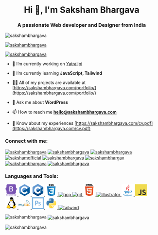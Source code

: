 <h1 align="center">Hi 👋, I'm Saksham Bhargava</h1>
<h3 align="center">A passionate Web developer and Designer from India</h3>

<p align="left"> <img src="https://komarev.com/ghpvc/?username=sakshambhargava&label=Profile%20views&color=0e75b6&style=flat" alt="sakshambhargava" /> </p>

<p align="left"> <a href="https://github.com/ryo-ma/github-profile-trophy"><img src="https://github-profile-trophy.vercel.app/?username=sakshambhargava" alt="sakshambhargava" /></a> </p>

<p align="left"> <a href="https://twitter.com/sakshambhargava" target="blank"><img src="https://img.shields.io/twitter/follow/sakshambhargava?logo=twitter&style=for-the-badge" alt="sakshambhargava" /></a> </p>

- 🔭 I’m currently working on [Yatralipi](https://yatralipi.com/)

- 🌱 I’m currently learning **JavaScript, Tailwind**

- 👨‍💻 All of my projects are available at [https://sakshambhargava.com/portfolio/](https://sakshambhargava.com/portfolio/)

- 💬 Ask me about **WordPress**

- 📫 How to reach me **hello@sakshambhargava.com**

- 📄 Know about my experiences [https://sakshambhargava.com/cv.pdf](https://sakshambhargava.com/cv.pdf)

<h3 align="left">Connect with me:</h3>
<p align="left">
<a href="https://dev.to/sakshambhargava" target="blank"><img align="center" src="https://raw.githubusercontent.com/rahuldkjain/github-profile-readme-generator/master/src/images/icons/Social/devto.svg" alt="sakshambhargava" height="30" width="40" /></a>
<a href="https://twitter.com/sakshambhargava" target="blank"><img align="center" src="https://raw.githubusercontent.com/rahuldkjain/github-profile-readme-generator/master/src/images/icons/Social/twitter.svg" alt="sakshambhargava" height="30" width="40" /></a>
<a href="https://linkedin.com/in/sakshambhargava" target="blank"><img align="center" src="https://raw.githubusercontent.com/rahuldkjain/github-profile-readme-generator/master/src/images/icons/Social/linked-in-alt.svg" alt="sakshambhargava" height="30" width="40" /></a>
<a href="https://fb.com/sakshamofficial" target="blank"><img align="center" src="https://raw.githubusercontent.com/rahuldkjain/github-profile-readme-generator/master/src/images/icons/Social/facebook.svg" alt="sakshamofficial" height="30" width="40" /></a>
<a href="https://instagram.com/sakshambhargava" target="blank"><img align="center" src="https://raw.githubusercontent.com/rahuldkjain/github-profile-readme-generator/master/src/images/icons/Social/instagram.svg" alt="sakshambhargava" height="30" width="40" /></a>
<a href="https://www.codechef.com/users/sakshambhargav" target="blank"><img align="center" src="https://cdn.jsdelivr.net/npm/simple-icons@3.1.0/icons/codechef.svg" alt="sakshambhargav" height="30" width="40" /></a>
<a href="https://www.hackerrank.com/sakshambhargava" target="blank"><img align="center" src="https://raw.githubusercontent.com/rahuldkjain/github-profile-readme-generator/master/src/images/icons/Social/hackerrank.svg" alt="sakshambhargava" height="30" width="40" /></a>
<a href="https://www.leetcode.com/sakshambhargava" target="blank"><img align="center" src="https://raw.githubusercontent.com/rahuldkjain/github-profile-readme-generator/master/src/images/icons/Social/leet-code.svg" alt="sakshambhargava" height="30" width="40" /></a>
</p>

<h3 align="left">Languages and Tools:</h3>
<p align="left"> <a href="https://getbootstrap.com" target="_blank" rel="noreferrer"> <img src="https://raw.githubusercontent.com/devicons/devicon/master/icons/bootstrap/bootstrap-plain-wordmark.svg" alt="bootstrap" width="40" height="40"/> </a> <a href="https://www.cprogramming.com/" target="_blank" rel="noreferrer"> <img src="https://raw.githubusercontent.com/devicons/devicon/master/icons/c/c-original.svg" alt="c" width="40" height="40"/> </a> <a href="https://www.w3schools.com/cpp/" target="_blank" rel="noreferrer"> <img src="https://raw.githubusercontent.com/devicons/devicon/master/icons/cplusplus/cplusplus-original.svg" alt="cplusplus" width="40" height="40"/> </a> <a href="https://www.w3schools.com/css/" target="_blank" rel="noreferrer"> <img src="https://raw.githubusercontent.com/devicons/devicon/master/icons/css3/css3-original-wordmark.svg" alt="css3" width="40" height="40"/> </a> <a href="https://cloud.google.com" target="_blank" rel="noreferrer"> <img src="https://www.vectorlogo.zone/logos/google_cloud/google_cloud-icon.svg" alt="gcp" width="40" height="40"/> </a> <a href="https://git-scm.com/" target="_blank" rel="noreferrer"> <img src="https://www.vectorlogo.zone/logos/git-scm/git-scm-icon.svg" alt="git" width="40" height="40"/> </a> <a href="https://www.w3.org/html/" target="_blank" rel="noreferrer"> <img src="https://raw.githubusercontent.com/devicons/devicon/master/icons/html5/html5-original-wordmark.svg" alt="html5" width="40" height="40"/> </a> <a href="https://www.adobe.com/in/products/illustrator.html" target="_blank" rel="noreferrer"> <img src="https://www.vectorlogo.zone/logos/adobe_illustrator/adobe_illustrator-icon.svg" alt="illustrator" width="40" height="40"/> </a> <a href="https://www.java.com" target="_blank" rel="noreferrer"> <img src="https://raw.githubusercontent.com/devicons/devicon/master/icons/java/java-original.svg" alt="java" width="40" height="40"/> </a> <a href="https://developer.mozilla.org/en-US/docs/Web/JavaScript" target="_blank" rel="noreferrer"> <img src="https://raw.githubusercontent.com/devicons/devicon/master/icons/javascript/javascript-original.svg" alt="javascript" width="40" height="40"/> </a> <a href="https://www.linux.org/" target="_blank" rel="noreferrer"> <img src="https://raw.githubusercontent.com/devicons/devicon/master/icons/linux/linux-original.svg" alt="linux" width="40" height="40"/> </a> <a href="https://www.mysql.com/" target="_blank" rel="noreferrer"> <img src="https://raw.githubusercontent.com/devicons/devicon/master/icons/mysql/mysql-original-wordmark.svg" alt="mysql" width="40" height="40"/> </a> <a href="https://www.photoshop.com/en" target="_blank" rel="noreferrer"> <img src="https://raw.githubusercontent.com/devicons/devicon/master/icons/photoshop/photoshop-line.svg" alt="photoshop" width="40" height="40"/> </a> <a href="https://www.python.org" target="_blank" rel="noreferrer"> <img src="https://raw.githubusercontent.com/devicons/devicon/master/icons/python/python-original.svg" alt="python" width="40" height="40"/> </a> <a href="https://tailwindcss.com/" target="_blank" rel="noreferrer"> <img src="https://www.vectorlogo.zone/logos/tailwindcss/tailwindcss-icon.svg" alt="tailwind" width="40" height="40"/> </a> </p>

<p><img align="left" src="https://github-readme-stats.vercel.app/api/top-langs?username=sakshambhargava&show_icons=true&locale=en&layout=compact" alt="sakshambhargava" /></p>

<p>&nbsp;<img align="center" src="https://github-readme-stats.vercel.app/api?username=sakshambhargava&show_icons=true&locale=en" alt="sakshambhargava" /></p>

<p><img align="center" src="https://github-readme-streak-stats.herokuapp.com/?user=sakshambhargava&" alt="sakshambhargava" /></p>
